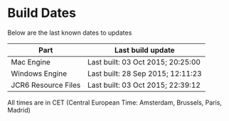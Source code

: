 # Build Dates

Below are the last known dates to updates

Part | Last build update
-----|-----
Mac Engine | Last built: 03 Oct 2015; 20:25:00
Windows Engine | Last built: 28 Sep 2015; 12:11:23
JCR6 Resource Files | Last built: 03 Oct 2015; 22:39:12
All times are in CET (Central European Time: Amsterdam, Brussels, Paris, Madrid)



